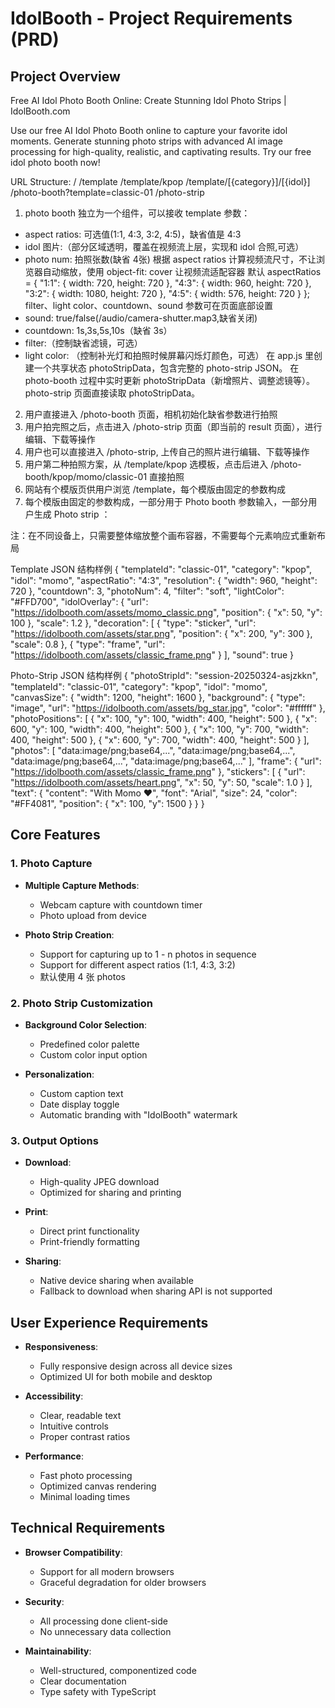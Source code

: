 
# IdolBooth - Project Requirements (PRD)

## Project Overview

Free AI Idol Photo Booth Online: Create Stunning Idol Photo Strips | IdolBooth.com

Use our free AI Idol Photo Booth online to capture your favorite idol moments. Generate stunning photo strips with advanced AI image processing for high-quality, realistic, and captivating results. Try our free idol photo booth now!


URL Structure:
/
/template
/template/kpop
/template/[{category}]/[{idol}]
/photo-booth?template=classic-01
/photo-strip

1. photo booth 独立为一个组件，可以接收 template 参数：
  - aspect ratios: 可选值(1:1, 4:3, 3:2, 4:5)，缺省值是 4:3 
  - idol 图片:（部分区域透明，覆盖在视频流上层，实现和 idol 合照,可选）
  - photo num: 拍照张数(缺省 4张)
根据 aspect ratios 计算视频流尺寸，不让浏览器自动缩放，使用 object-fit: cover 让视频流适配容器
默认 aspectRatios = {
  "1:1": { width: 720, height: 720 },
  "4:3": { width: 960, height: 720 },
  "3:2": { width: 1080, height: 720 },
  "4:5": { width: 576, height: 720 }
};
filter、light color、countdown、sound 参数可在页面底部设置
  - sound: true/false(/audio/camera-shutter.map3,缺省关闭)
  - countdown: 1s,3s,5s,10s（缺省 3s）
  - filter:（控制缺省滤镜，可选）
  - light color: （控制补光灯和拍照时候屏幕闪烁灯颜色，可选）
在 app.js 里创建一个共享状态 photoStripData，包含完整的 photo-strip JSON。
在 photo-booth 过程中实时更新 photoStripData（新增照片、调整滤镜等）。
photo-strip 页面直接读取 photoStripData。

2. 用户直接进入 /photo-booth 页面，相机初始化缺省参数进行拍照
3. 用户拍完照之后，点击进入 /photo-strip 页面（即当前的 result 页面），进行编辑、下载等操作
5. 用户也可以直接进入 /photo-strip, 上传自己的照片进行编辑、下载等操作
6. 用户第二种拍照方案，从 /template/kpop 选模板，点击后进入 /photo-booth/kpop/momo/classic-01 直接拍照
7. 网站有个模版页供用户浏览 /template，每个模版由固定的参数构成
8. 每个模版由固定的参数构成，一部分用于 Photo booth 参数输入，一部分用户生成 Photo strip ：

注：在不同设备上，只需要整体缩放整个画布容器，不需要每个元素响应式重新布局

Template JSON 结构样例
{
  "templateId": "classic-01",
  "category": "kpop",
  "idol": "momo",
  "aspectRatio": "4:3",
  "resolution": {
    "width": 960,
    "height": 720
  },
  "countdown": 3,
  "photoNum": 4,
  "filter": "soft",
  "lightColor": "#FFD700",
  "idolOverlay": {
    "url": "https://idolbooth.com/assets/momo_classic.png",
    "position": {
      "x": 50,
      "y": 100
    },
    "scale": 1.2
  },
  "decoration": [
    {
      "type": "sticker",
      "url": "https://idolbooth.com/assets/star.png",
      "position": {
        "x": 200,
        "y": 300
      },
      "scale": 0.8
    },
    {
      "type": "frame",
      "url": "https://idolbooth.com/assets/classic_frame.png"
    }
  ],
  "sound": true
}


Photo-Strip JSON 结构样例
{
  "photoStripId": "session-20250324-asjzkkn",
  "templateId": "classic-01",
  "category": "kpop",
  "idol": "momo",
  "canvasSize": {
    "width": 1200,
    "height": 1600
  },
  "background": {
    "type": "image",
    "url": "https://idolbooth.com/assets/bg_star.jpg",
    "color": "#ffffff"
  },
  "photoPositions": [
    {
      "x": 100,
      "y": 100,
      "width": 400,
      "height": 500
    },
    {
      "x": 600,
      "y": 100,
      "width": 400,
      "height": 500
    },
    {
      "x": 100,
      "y": 700,
      "width": 400,
      "height": 500
    },
    {
      "x": 600,
      "y": 700,
      "width": 400,
      "height": 500
    }
  ],
  "photos": [
    "data:image/png;base64,...", 
    "data:image/png;base64,...", 
    "data:image/png;base64,...", 
    "data:image/png;base64,..."
  ],
  "frame": {
    "url": "https://idolbooth.com/assets/classic_frame.png"
  },
  "stickers": [
    {
      "url": "https://idolbooth.com/assets/heart.png",
      "x": 50,
      "y": 50,
      "scale": 1.0
    }
  ],
  "text": {
    "content": "With Momo ❤️",
    "font": "Arial",
    "size": 24,
    "color": "#FF4081",
    "position": {
      "x": 100,
      "y": 1500
    }
  }
}





## Core Features

### 1. Photo Capture

- **Multiple Capture Methods**:
  - Webcam capture with countdown timer
  - Photo upload from device

- **Photo Strip Creation**:
  - Support for capturing up to 1 - n photos in sequence
  - Support for different aspect ratios (1:1, 4:3, 3:2)
  - 默认使用 4 张 photos

### 2. Photo Strip Customization

- **Background Color Selection**:
  - Predefined color palette
  - Custom color input option

- **Personalization**:
  - Custom caption text
  - Date display toggle
  - Automatic branding with "IdolBooth" watermark

### 3. Output Options

- **Download**:
  - High-quality JPEG download
  - Optimized for sharing and printing

- **Print**:
  - Direct print functionality
  - Print-friendly formatting

- **Sharing**:
  - Native device sharing when available
  - Fallback to download when sharing API is not supported

## User Experience Requirements

- **Responsiveness**:
  - Fully responsive design across all device sizes
  - Optimized UI for both mobile and desktop

- **Accessibility**:
  - Clear, readable text
  - Intuitive controls
  - Proper contrast ratios

- **Performance**:
  - Fast photo processing
  - Optimized canvas rendering
  - Minimal loading times

## Technical Requirements

- **Browser Compatibility**:
  - Support for all modern browsers
  - Graceful degradation for older browsers

- **Security**:
  - All processing done client-side
  - No unnecessary data collection

- **Maintainability**:
  - Well-structured, componentized code
  - Clear documentation
  - Type safety with TypeScript
